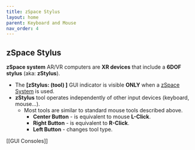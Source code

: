 ```yaml
---
title: zSpace Stylus
layout: home
parent: Keyboard and Mouse
nav_order: 4
---
```


## zSpace Stylus


**zSpace system** AR/VR computers are **XR devices** that include a **6DOF stylus** (aka: **zStylus**).

- The **[zStylus: (tool) ]** GUI indicator is visible **ONLY** when a [zSpace System](https://github.com/GaiaViz/GaiaViz/wiki/zSpace) is used.
- **zStylus** tool operates independently of other input devices (keyboard, mouse...).
    - Most tools are similar to standard mouse tools described above.
        - **Center Button** - is equivalent to mouse **L-Click**.
        - **Right Button** - is equivalent to **R-Click**.
        - **Left Button** - changes tool type.


[[GUI Consoles]]
